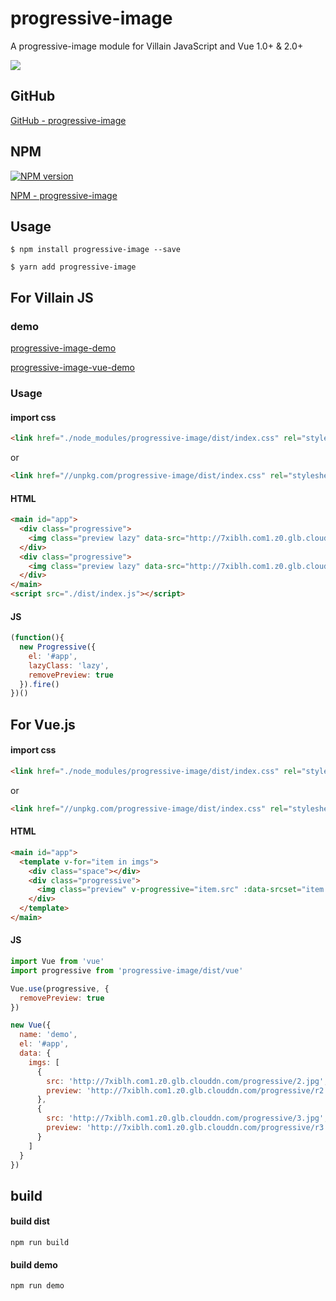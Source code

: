 # progressive-image

A progressive-image module for Villain JavaScript and Vue 1.0+ & 2.0+

![](https://github.com/ccforward/cc/raw/master/Blog/pic/progressive-0.gif)

## GitHub

[GitHub - progressive-image](https://github.com/ccforward/progressive-image)

## NPM

[![NPM version][npm-image]][npm-url]

[NPM - progressive-image](https://www.npmjs.com/package/progressive-image)

## Usage

```shell
$ npm install progressive-image --save
 
$ yarn add progressive-image
```


## For Villain JS

### demo

[progressive-image-demo](https://ccforward.github.io/progressive-image/index.html)

[progressive-image-vue-demo](https://ccforward.github.io/progressive-image/example/demo-vue.html)

### Usage

#### import css
```html
<link href="./node_modules/progressive-image/dist/index.css" rel="stylesheet" type="text/css">
```

or

```html
<link href="//unpkg.com/progressive-image/dist/index.css" rel="stylesheet" type="text/css">
```

#### HTML

```html
<main id="app">
  <div class="progressive">
    <img class="preview lazy" data-src="http://7xiblh.com1.z0.glb.clouddn.com/progressive/1.jpg" src="http://7xiblh.com1.z0.glb.clouddn.com/progressive/r1.jpg" />
  </div>
  <div class="progressive">
    <img class="preview lazy" data-src="http://7xiblh.com1.z0.glb.clouddn.com/progressive/2.jpg" src="http://7xiblh.com1.z0.glb.clouddn.com/progressive/r2.jpg" />
  </div>
</main>
<script src="./dist/index.js"></script>
```

#### JS

```js
(function(){
  new Progressive({
    el: '#app',
    lazyClass: 'lazy',
    removePreview: true
  }).fire()
})()

```

## For Vue.js

#### import css
```html
<link href="./node_modules/progressive-image/dist/index.css" rel="stylesheet" type="text/css">
```

or

```html
<link href="//unpkg.com/progressive-image/dist/index.css" rel="stylesheet" type="text/css">
```

#### HTML

```html
<main id="app">
  <template v-for="item in imgs">
    <div class="space"></div>
    <div class="progressive">
      <img class="preview" v-progressive="item.src" :data-srcset="item.srcset" :src="item.preview" />
    </div>
  </template>
</main>
```

#### JS

```js
import Vue from 'vue'
import progressive from 'progressive-image/dist/vue'

Vue.use(progressive, {
  removePreview: true
})

new Vue({
  name: 'demo',
  el: '#app',
  data: {
    imgs: [
      {
        src: 'http://7xiblh.com1.z0.glb.clouddn.com/progressive/2.jpg',
        preview: 'http://7xiblh.com1.z0.glb.clouddn.com/progressive/r2.jpg'
      },
      {
        src: 'http://7xiblh.com1.z0.glb.clouddn.com/progressive/3.jpg',
        preview: 'http://7xiblh.com1.z0.glb.clouddn.com/progressive/r3.jpg'
      }
    ]
  }
})
```


## build

#### build dist

```shell
npm run build
```

#### build demo

```shell
npm run demo
```

[npm-url]: https://www.npmjs.com/package/progressive-image
[npm-image]: https://img.shields.io/npm/v/progressive-image.svg